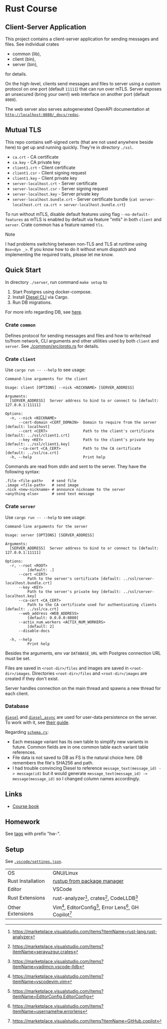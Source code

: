 # Rust Course

## Client-Server Application

This project contains a client-server application for sending messages and files.
See individual crates

- common (lib),
- client (bin),
- server (bin),

for details.

On the high-level, clients send messages and files to server using a custom protocol on one port (default `11111`)
that can run over mTLS.
Server exposes an unsecured (bring your own!) web interface on another port (default `8080`).

The web server also serves autogenerated OpenAPI documentation at [`http://localhost:8080/_docs/redoc`](http://localhost:8080/_docs/redoc).

## Mutual TLS

This repo contains self-signed certs (that are not used anywhere beside here) to get up and
running quickly. They're in directory `./ssl`.

- `ca.crt` - CA certificate
- `ca.key` - CA private key
- `client1.crt` - Client certificate
- `client1.csr` - Client signing request
- `client1.key` - Client private key
- `server-localhost.crt` - Server certificate
- `server-localhost.csr` - Server signing request
- `server-localhost.key` - Server private key
- `server-localhost.bundle.crt` - Server certificate bundle (`cat server-localhost.crt ca.crt > server-localhost.bundle.crt`)

To run without mTLS, disable default features using flag `--no-default-features` as mTLS is enabled by default via feature
"mtls" in both `client` and `server`. Crate common has a feature named `tls`.

> [!NOTE]
>
> I had problems switching between non-TLS and TLS at runtime using `Box<dyn _>`.
> If you know how to do it without enum dispatch and implementing the required traits,
> please let me know.

## Quick Start

In directory `./server`, run command `make setup` to

1. Start Postgres using docker-compose.
2. Install [Diesel CLI](https://crates.io/crates/diesel_cli) via Cargo.
3. Run DB migrations.

For more info regarding DB, see [here](#Database).

### Crate `common`

Defines protocol for sending messages and files and how to write/read to/from network, CLI arguments
and other utilities used by both `client` and `server`. See [./common/src/proto.rs](./common/src/proto.rs) for details.

### Crate `client`

Use `cargo run -- --help` to see usage:

```console
Command-line arguments for the client

Usage: client [OPTIONS] --nick <NICKNAME> [SERVER_ADDRESS]

Arguments:
  [SERVER_ADDRESS]  Server address to bind to or connect to [default: 127.0.0.1:11111]

Options:
  -n, --nick <NICKNAME>            
      --cert-domain <CERT_DOMAIN>  Domain to require from the server [default: localhost]
      --cert <CERT>                Path to the client's certificate [default: ../ssl/client1.crt]
      --key <KEY>                  Path to the client's private key [default: ../ssl/client1.key]
      --ca-cert <CA_CERT>          Path to the CA certificate [default: ../ssl/ca.crt]
  -h, --help                       Print help
```

Commands are read from stdin and sent to the server. They have the following syntax:

```
.file <file-path>    # send file
.image <file-path>   # send image
.nick <new-nickname> # announce nickname to the server
<anything else>      # send text message
```

### Crate `server`

Use `cargo run -- --help` to see usage:

```console
Command-line arguments for the server

Usage: server [OPTIONS] [SERVER_ADDRESS]

Arguments:
  [SERVER_ADDRESS]  Server address to bind to or connect to [default: 127.0.0.1:11111]

Options:
  -r, --root <ROOT>
          [default: .]
      --cert <CERT>
          Path to the server's certificate [default: ../ssl/server-localhost.bundle.crt]
      --key <KEY>
          Path to the server's private key [default: ../ssl/server-localhost.key]
      --ca-cert <CA_CERT>
          Path to the CA certificate used for authenticating clients [default: ../ssl/ca.crt]
      --web_address <WEB_ADDRESS>
          [default: 0.0.0.0:8080]
      --actix_num_workers <ACTIX_NUM_WORKERS>
          [default: 2]
      --disable-docs

  -h, --help
          Print help
```

Besides the arguments, env var `DATABASE_URL` with Postgres connection URL must be set.

Files are saved in `<root-dir>/files` and images are saved in `<root-dir>/images`.
Directories `<root-dir>/files` and `<root-dir>/images` are created if they don't exist.

Server handles connection on the main thread and spawns a new thread for each client.

### Database

[`diesel`](https://crates.io/crates/diesel) and [`diesel_async`](https://crates.io/crates/diesel-async)
are used for user-data persistence on the server. To work with it, see [their guide](https://diesel.rs/guides/getting-started).

Regarding [`schema.rs`](./server/src/schema.rs):

- Each message variant has its own table to simplify new variants in future. Common fields
  are in one common table each variant table references.
- File data is not saved to DB as FS is the natural choice here. DB remembers the file's SHA256
  and path.
- I had trouble convincing Diesel to reference `message_text(message_id) -> message(id)`
  but it would generate `message_text(message_id) -> message(message_id)` so
  I changed column names accordingly.

## Links

- [Course book](https://robot-dreams-rust.mag.wiki)

## Homework

See [tags](https://github.com/tmscer/rust-course/tags) with prefix "hw-".

## Setup

See [`.vscode/settings.json`](./.vscode/settings.json).

|                   |                                                                                    |
| ----------------- | ---------------------------------------------------------------------------------- |
| OS                | GNU/Linux                                                                          |
| Rust Installation | [rustup from package manager](https://archlinux.org/packages/extra/x86_64/rustup/) |
| Editor            | VSCode                                                                             |
| Rust Extensions   | rust-analyzer[^1], crates[^2], CodeLLDB[^3]                                        |
| Other Extensions  | Vim[^4], EditorConfig[^5], Error Lens[^6], GH Copilot[^7]         |

[^1]: https://marketplace.visualstudio.com/items?itemName=rust-lang.rust-analyzer
[^2]: https://marketplace.visualstudio.com/items?itemName=serayuzgur.crates
[^3]: https://marketplace.visualstudio.com/items?itemName=vadimcn.vscode-lldb
[^4]: https://marketplace.visualstudio.com/items?itemName=vscodevim.vim
[^5]: https://marketplace.visualstudio.com/items?itemName=EditorConfig.EditorConfig
[^6]: https://marketplace.visualstudio.com/items?itemName=usernamehw.errorlens
[^7]: https://marketplace.visualstudio.com/items?itemName=GitHub.copilot
